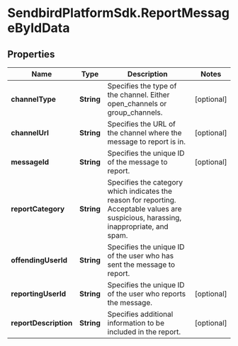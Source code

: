 # SendbirdPlatformSdk.ReportMessageByIdData

## Properties

Name | Type | Description | Notes
------------ | ------------- | ------------- | -------------
**channelType** | **String** | Specifies the type of the channel. Either open_channels or group_channels. | [optional] 
**channelUrl** | **String** | Specifies the URL of the channel where the message to report is in. | [optional] 
**messageId** | **String** | Specifies the unique ID of the message to report. | [optional] 
**reportCategory** | **String** | Specifies the category which indicates the reason for reporting. Acceptable values are suspicious, harassing, inappropriate, and spam. | 
**offendingUserId** | **String** | Specifies the unique ID of the user who has sent the message to report. | 
**reportingUserId** | **String** | Specifies the unique ID of the user who reports the message. | [optional] 
**reportDescription** | **String** | Specifies additional information to be included in the report. | [optional] 


